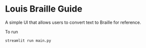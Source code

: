# Louis Braille Guide

A simple UI that allows users to convert text to Braille for reference.

To run

```bash
streamlit run main.py
```